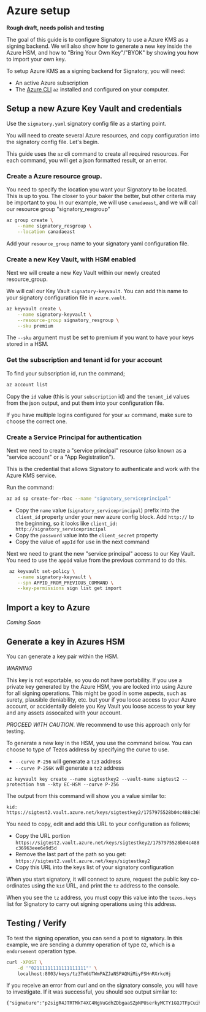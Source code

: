 # Azure setup

__Rough draft, needs polish and testing__

The goal of this guide is to configure Signatory to use a Azure KMS as a
signing backend. We will also show how to generate a new key inside the Azure
HSM, and how to "Bring Your Own Key"/"BYOK" by showing you how to import your
own key.

To setup Azure KMS as a signing backend for Signatory, you will need:

* An active Azure subscription
* The [Azure
CLI](https://docs.microsoft.com/en-us/cli/azure/?view=azure-cli-latest) `az`
installed and configured on your computer.


## Setup a new Azure Key Vault and credentials

Use the `signatory.yaml` signatory config file as a starting point.

You will need to create several Azure resources, and copy configuration into
the signatory config file. Let's begin.

This guide uses the `az` cli command to create all required resources.
For each command, you will get a json formatted result, or an error.

### Create a Azure resource group.

You need to specify the location you want your Signatory to be located. This is
up to you. The closer to your baker the better, but other criteria may be
important to you. In our example, we will use `canadaeast`, and we will call
our resource group "signatory_resgroup"

```sh
az group create \
    --name signatory_resgroup \
    --location canadaeast
```

Add your `resource_group` name to your signatory yaml configuration file.

### Create a new Key Vault, with HSM enabled

Next we will create a new Key Vault within our newly created resource_group.

We will call our Key Vault `signatory-keyvault`. You can add this name to your
signatory configuration file in `azure.vault`.

```sh
az keyvault create \
    --name signatory-keyvault \
    --resource-group signatory_resgroup \
    --sku premium
```

The `--sku` argument must be set to premium if you want to have your keys
stored in a HSM.

### Get the subscription and tenant id for your account

To find your subscription id, run the command;

```sh
az account list
```

Copy the `id` value (this is your `subscription` id) and the `tenant_id` values
from the json output, and put them into your configuration file.

If you have multiple logins configured for your `az` command, make sure to
choose the correct one.

### Create a Service Principal for authentication

Next we need to create a "service principal" resource (also known as a "service
account" or a "App Registration").

This is the credential that allows Signatory to authenticate and work with the
Azure KMS service.

Run the command:

```sh
az ad sp create-for-rbac --name "signatory_serviceprincipal"
```

* Copy the `name` value (`signatory_serviceprincipal`) prefix into the `client_id` property under your new azure config block. Add `http://` to the beginning, so it looks like `client_id: http://signatory_serviceprincipal`
* Copy the `password` value into the `client_secret` property
* Copy the value of `appId` for use in the next command

Next we need to grant the new "service principal" access to our Key Vault. You
need to use the `appId` value from the previous command to do this.

```sh
 az keyvault set-policy \
    --name signatory-keyvault \
    --spn APPID_FROM_PREVIOUS_COMMAND \
    --key-permissions sign list get import
```

## Import a key to Azure

*Coming Soon*

## Generate a key in Azures HSM

You can generate a key pair within the HSM.

*WARNING* 

This key is not exportable, so you do not have portability. If you use a
private key generated by the Azure HSM, you are locked into using Azure for all
signing operations. This might be good in some aspects, such as surety,
plausible deniability, etc. but your if you loose access to your Azure account,
or accidentally delete you Key Vault you loose access to your key and any assets assocaited with your account. 

*PROCEED WITH CAUTION*. We recommend to use this approach only for testing.

To generate a new key in the HSM, you use the command below. You can choose to
type of Tezos address by specifying the curve to use.

* `--curve P-256` will generate a `tz3` address
* `--curve P-256K` will generate a `tz2` address

```
az keyvault key create --name sigtestkey2 --vault-name sigtest2 --protection hsm --kty EC-HSM --curve P-256
```

The output from this command will show you a value similar to:

```
kid: https://sigtest2.vault.azure.net/keys/sigtestkey2/1757975528b04c488c36963eee6e9d5d
```

You need to copy, edit and add this URL to your configuration as follows;

* Copy the URL portion `https://sigtest2.vault.azure.net/keys/sigtestkey2/1757975528b04c488c36963eee6e9d5d`
* Remove the last part of the path so you get: `https://sigtest2.vault.azure.net/keys/sigtestkey2`
* Copy this URL into the keys list of your signatory configuration


When you start signatory, it will connect to azure, request the public key
co-ordinates using the `kid` URL, and print the `tz` address to the console.

When you see the `tz` address, you must copy this value into the `tezos.keys`
list for Signatory to carry out signing operations using this address.

## Testing / Verify

To test the signing operation, you can send a post to signatory. In this
example, we are sending a dummy operation of type `02`, which is a `endorsement`
operation type. 

```sh
curl -XPOST \
    -d '"02111111111111111111"' \
    localhost:8003/keys/tz3Tm6UTWmPAZJaNSPAQNiMiyFSHnRXrkcHj
```

If you receive an error from curl and on the signatory console, you will have
to investigate. If it was successful, you should see output similar to:

```
{"signature":"p2sigR4JTRTMkT4XC4NgVuGdhZDbgaaSZpNPUserkyMCTY1GQJTFpCuihFRVk9n7YaNjA5U3cNcvJPRm7C9G5A1hsLsesVPcMu"}
```
